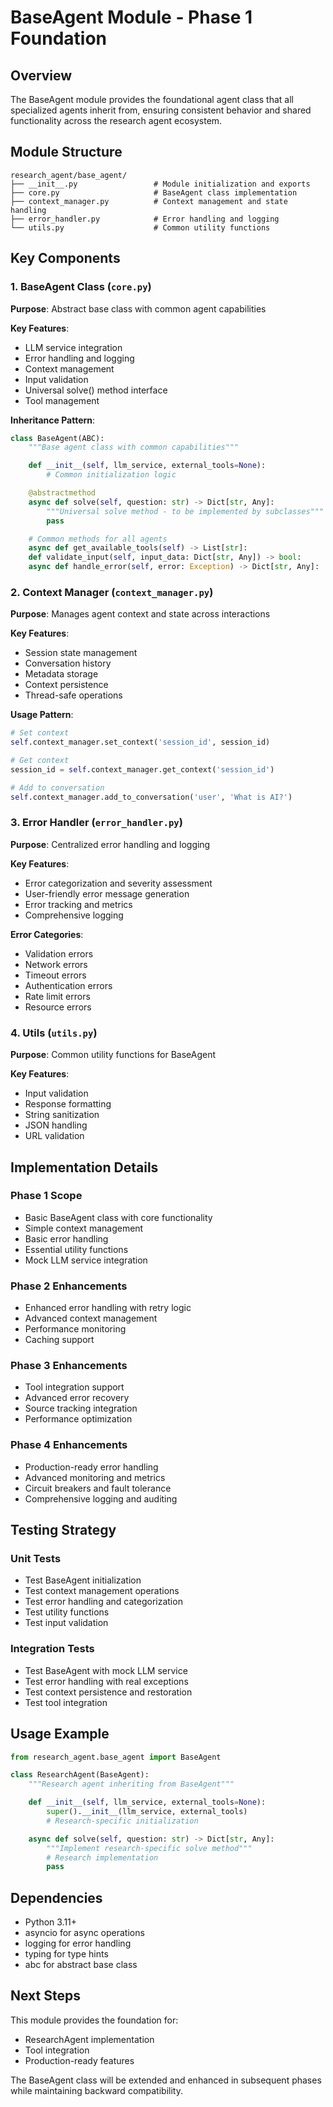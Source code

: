 # BaseAgent Module - Phase 1 Foundation

## Overview

The BaseAgent module provides the foundational agent class that all specialized agents inherit from, ensuring consistent behavior and shared functionality across the research agent ecosystem.

## Module Structure

```
research_agent/base_agent/
├── __init__.py                 # Module initialization and exports
├── core.py                     # BaseAgent class implementation
├── context_manager.py          # Context management and state handling
├── error_handler.py            # Error handling and logging
└── utils.py                    # Common utility functions
```

## Key Components

### 1. BaseAgent Class (`core.py`)

**Purpose**: Abstract base class with common agent capabilities

**Key Features**:
- LLM service integration
- Error handling and logging
- Context management
- Input validation
- Universal solve() method interface
- Tool management

**Inheritance Pattern**:
```python
class BaseAgent(ABC):
    """Base agent class with common capabilities"""

    def __init__(self, llm_service, external_tools=None):
        # Common initialization logic

    @abstractmethod
    async def solve(self, question: str) -> Dict[str, Any]:
        """Universal solve method - to be implemented by subclasses"""
        pass

    # Common methods for all agents
    async def get_available_tools(self) -> List[str]:
    def validate_input(self, input_data: Dict[str, Any]) -> bool:
    async def handle_error(self, error: Exception) -> Dict[str, Any]:
```

### 2. Context Manager (`context_manager.py`)

**Purpose**: Manages agent context and state across interactions

**Key Features**:
- Session state management
- Conversation history
- Metadata storage
- Context persistence
- Thread-safe operations

**Usage Pattern**:
```python
# Set context
self.context_manager.set_context('session_id', session_id)

# Get context
session_id = self.context_manager.get_context('session_id')

# Add to conversation
self.context_manager.add_to_conversation('user', 'What is AI?')
```

### 3. Error Handler (`error_handler.py`)

**Purpose**: Centralized error handling and logging

**Key Features**:
- Error categorization and severity assessment
- User-friendly error message generation
- Error tracking and metrics
- Comprehensive logging

**Error Categories**:
- Validation errors
- Network errors
- Timeout errors
- Authentication errors
- Rate limit errors
- Resource errors

### 4. Utils (`utils.py`)

**Purpose**: Common utility functions for BaseAgent

**Key Features**:
- Input validation
- Response formatting
- String sanitization
- JSON handling
- URL validation

## Implementation Details

### Phase 1 Scope
- Basic BaseAgent class with core functionality
- Simple context management
- Basic error handling
- Essential utility functions
- Mock LLM service integration

### Phase 2 Enhancements
- Enhanced error handling with retry logic
- Advanced context management
- Performance monitoring
- Caching support

### Phase 3 Enhancements
- Tool integration support
- Advanced error recovery
- Source tracking integration
- Performance optimization

### Phase 4 Enhancements
- Production-ready error handling
- Advanced monitoring and metrics
- Circuit breakers and fault tolerance
- Comprehensive logging and auditing

## Testing Strategy

### Unit Tests
- Test BaseAgent initialization
- Test context management operations
- Test error handling and categorization
- Test utility functions
- Test input validation

### Integration Tests
- Test BaseAgent with mock LLM service
- Test error handling with real exceptions
- Test context persistence and restoration
- Test tool integration

## Usage Example

```python
from research_agent.base_agent import BaseAgent

class ResearchAgent(BaseAgent):
    """Research agent inheriting from BaseAgent"""

    def __init__(self, llm_service, external_tools=None):
        super().__init__(llm_service, external_tools)
        # Research-specific initialization

    async def solve(self, question: str) -> Dict[str, Any]:
        """Implement research-specific solve method"""
        # Research implementation
        pass
```

## Dependencies

- Python 3.11+
- asyncio for async operations
- logging for error handling
- typing for type hints
- abc for abstract base class

## Next Steps

This module provides the foundation for:
- ResearchAgent implementation
- Tool integration
- Production-ready features

The BaseAgent class will be extended and enhanced in subsequent phases while maintaining backward compatibility.
